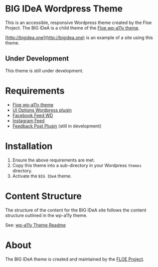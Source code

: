 # BIG IDeA Wordpress Theme

This is an accessible, responsive Wordpress theme created by the Floe Project. The BIG IDeA is a child theme of the [Floe wp-a11y theme](https://github.com/jhung/wp-a11y-theme/).

[http://bigidea.one](http://bigidea.one) is an example of a site using this theme.

## Under Development

This theme is still under development.

# Requirements

* [Floe wp-a11y theme](https://github.com/jhung/wp-a11y-theme/)
* [UI Options Wordpress plugin](https://github.com/fluid-project/uio-wordpress-plugin)
* [Facebook Feed WD](https://wordpress.org/plugins/wd-facebook-feed/)
* [Instagram Feed](https://wordpress.org/plugins/instagram-feed/)
* [Feedback Post Plugin](https://github.com/jhung/feedback-post-plugin/tree/v0-0-1) (still in development)

# Installation

1. Ensure the above requirements are met.
2. Copy this theme into a sub-directory in your Wordpress `themes` directory.
3. Activate the `BIG IDeA` theme.

# Content Structure

The structure of the content for the BIG IDeA site follows the content structure outlined in the wp-a11y theme.

See: [wp-a11y Theme Readme](https://github.com/jhung/wp-a11y-theme/blob/foundation/README.md)

# About

The BIG IDeA theme is created and maintained by the [FLOE Project](http://www.floeproject.org/).
